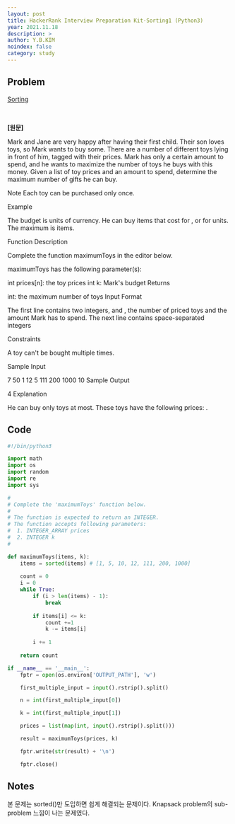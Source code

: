 ```yaml
---
layout: post
title: HackerRank Interview Preparation Kit-Sorting1 (Python3)
year: 2021.11.18
description: >
author: Y.B.KIM
noindex: false
category: study
---
```

**Problem**
---
[Sorting](https://www.hackerrank.com/challenges/mark-and-toys/problem?isFullScreen=true&h_l=interview&playlist_slugs%5B%5D=interview-preparation-kit&playlist_slugs%5B%5D=sorting)

<br>

**[원문]**

Mark and Jane are very happy after having their first child. Their son loves toys, so Mark wants to buy some. There are a number of different toys lying in front of him, tagged with their prices. Mark has only a certain amount to spend, and he wants to maximize the number of toys he buys with this money. Given a list of toy prices and an amount to spend, determine the maximum number of gifts he can buy.

Note Each toy can be purchased only once.

Example


The budget is  units of currency. He can buy items that cost  for , or  for  units. The maximum is  items.

Function Description

Complete the function maximumToys in the editor below.

maximumToys has the following parameter(s):

int prices[n]: the toy prices
int k: Mark's budget
Returns

int: the maximum number of toys
Input Format

The first line contains two integers,  and , the number of priced toys and the amount Mark has to spend.
The next line contains  space-separated integers 

Constraints


A toy can't be bought multiple times.

Sample Input

7 50
1 12 5 111 200 1000 10
Sample Output

4
Explanation

He can buy only  toys at most. These toys have the following prices: .

**Code**
---

``` python
#!/bin/python3

import math
import os
import random
import re
import sys

#
# Complete the 'maximumToys' function below.
#
# The function is expected to return an INTEGER.
# The function accepts following parameters:
#  1. INTEGER_ARRAY prices
#  2. INTEGER k
#

def maximumToys(items, k):
    items = sorted(items) # [1, 5, 10, 12, 111, 200, 1000]
    
    count = 0
    i = 0
    while True:
        if (i > len(items) - 1):
            break
        
        if items[i] <= k:
            count +=1
            k -= items[i]
        
        i += 1
    
    return count

if __name__ == '__main__':
    fptr = open(os.environ['OUTPUT_PATH'], 'w')

    first_multiple_input = input().rstrip().split()

    n = int(first_multiple_input[0])

    k = int(first_multiple_input[1])

    prices = list(map(int, input().rstrip().split()))

    result = maximumToys(prices, k)

    fptr.write(str(result) + '\n')

    fptr.close()

```

**Notes**
---

본 문제는 sorted()만 도입하면 쉽게 해결되는 문제이다. Knapsack problem의 sub-problem 느낌이 나는 문제였다. <br><br>


<script type="text/javascript" src="https://cdnjs.buymeacoffee.com/1.0.0/button.prod.min.js" data-name="bmc-button" data-slug="ybkim95" data-color="#FFDD00" data-emoji=""  data-font="Comic" data-text="Buy me a coffee" data-outline-color="#000000" data-font-color="#000000" data-coffee-color="#ffffff" ></script>

